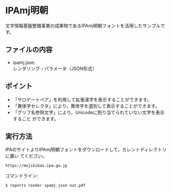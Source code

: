IPAmj明朝
=========

文字情報基盤整備事業の成果物であるIPAmj明朝フォントを活用したサンプルです。

ファイルの内容
--------------
- ipamj.json  
    レンダリング・パラメータ（JSON形式）

ポイント
--------

- 「サロゲートペア」を利用して拡張漢字を表示することができます。
- 「異体字セレクタ」により，異体字を選別して表示することができます。
- 「グリフ名参照文字」により，Unicodeに割り当てられていない文字を表示すること
  ができます。

実行方法
--------

IPAのサイトよりIPAmj明朝フォントをダウンロードして，カレントディレクトリに置い
てください。

    https://mojikiban.ipa.go.jp

コマンドライン:

    $ reports render ipamj.json out.pdf

